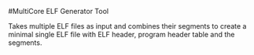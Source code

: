 #MultiCore ELF Generator Tool

Takes multiple ELF files as input and combines their segments to create a minimal single ELF file with ELF header, program header table and the segments.